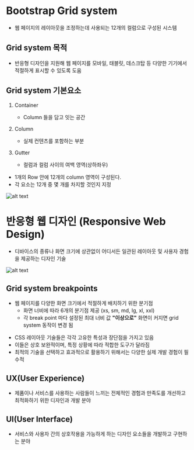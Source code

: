 # Bootstrap Grid system
- 웹 페이지의 레이아웃을 조정하는데 사용되는 12개의 컬럼으로 구성된 시스템

## Grid system 목적
- 반응형 디자인을 지원해 웹 페이지를 모바일, 태블릿, 데스크탑 등 다양한 기기에서 적절하게 표시할 수 있도록 도움

## Grid system 기본요소
1. Container
   - Column 들을 담고 잇는 공간

2. Column
   - 실제 컨텐츠를 포함하는 부분

3. Gutter
   - 컬럼과 컬럼 사이의 여백 영역(상하좌우)

* 1개의 Row 안에 12개의 column 영역이 구성된다.
* 각 요소는 12개 중 몇 개를 차지할 것인지 지정
  

![alt text](/DevStudy/TIL/img_for_Python/Grid_system.png\).png)


# 반응형 웹 디자인 (Responsive Web Design)
- 디바이스의 종류나 화면 크기에 상관없이 어디서든 일관된 레이아웃 및 사용자 경험을 제공하는 디자인 기술


![alt text](/DevStudy/TIL/img_for_Python/Responsive_Web.png)

## Grid system breakpoints
- 웹 페이지를 다양한 화면 크기에서 적절하게 배치하기 위한 분기점
  - 화면 너비에 따라 6개의 분기점 제공 (xs, sm, md, lg, xl, xxl)
  - 각 break point 마다 설정된 최대 너비 값 **"이상으로"** 화면이 커지면 grid system 동작이 변경 됨

* CSS 레이아웃 기술들은 각각 고유한 특성과 장단점을 가지고 있음
* 이들은 상호 보완적이며, 특정 상황에 따라 적합한 도구가 달라짐
* 최적의 기술을 선택하고 효과적으로 활용하기 위해서는 다양한 실제 개발 경험이 필수적

## UX(User Experience)
- 제품이나 서비스를 사용하는 사람들이 느끼는 전체적인 경험과 만족도를 개선하고 최적화하기 위한 디자인과 개발 분야

## UI(User Interface)
- 서비스와 사용자 간의 상호작용을 가능하게 하는 디자인 요소들을 개발하고 구현하는 분야